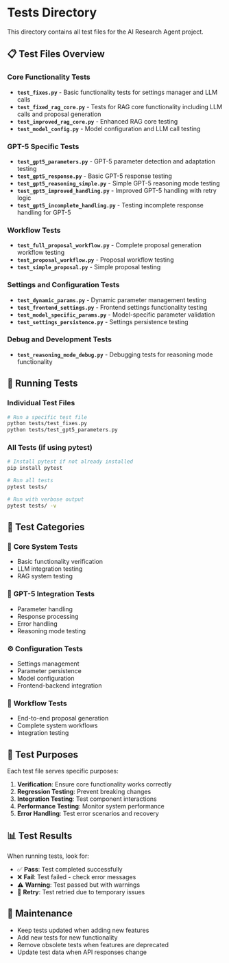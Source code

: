 # Tests Directory

This directory contains all test files for the AI Research Agent project.

## 📋 Test Files Overview

### Core Functionality Tests
- **`test_fixes.py`** - Basic functionality tests for settings manager and LLM calls
- **`test_fixed_rag_core.py`** - Tests for RAG core functionality including LLM calls and proposal generation
- **`test_improved_rag_core.py`** - Enhanced RAG core testing
- **`test_model_config.py`** - Model configuration and LLM call testing

### GPT-5 Specific Tests
- **`test_gpt5_parameters.py`** - GPT-5 parameter detection and adaptation testing
- **`test_gpt5_response.py`** - Basic GPT-5 response testing
- **`test_gpt5_reasoning_simple.py`** - Simple GPT-5 reasoning mode testing
- **`test_gpt5_improved_handling.py`** - Improved GPT-5 handling with retry logic
- **`test_gpt5_incomplete_handling.py`** - Testing incomplete response handling for GPT-5

### Workflow Tests
- **`test_full_proposal_workflow.py`** - Complete proposal generation workflow testing
- **`test_proposal_workflow.py`** - Proposal workflow testing
- **`test_simple_proposal.py`** - Simple proposal testing

### Settings and Configuration Tests
- **`test_dynamic_params.py`** - Dynamic parameter management testing
- **`test_frontend_settings.py`** - Frontend settings functionality testing
- **`test_model_specific_params.py`** - Model-specific parameter validation
- **`test_settings_persistence.py`** - Settings persistence testing

### Debug and Development Tests
- **`test_reasoning_mode_debug.py`** - Debugging tests for reasoning mode functionality

## 🚀 Running Tests

### Individual Test Files
```bash
# Run a specific test file
python tests/test_fixes.py
python tests/test_gpt5_parameters.py
```

### All Tests (if using pytest)
```bash
# Install pytest if not already installed
pip install pytest

# Run all tests
pytest tests/

# Run with verbose output
pytest tests/ -v
```

## 📝 Test Categories

### 🔧 **Core System Tests**
- Basic functionality verification
- LLM integration testing
- RAG system testing

### 🤖 **GPT-5 Integration Tests**
- Parameter handling
- Response processing
- Error handling
- Reasoning mode testing

### ⚙️ **Configuration Tests**
- Settings management
- Parameter persistence
- Model configuration
- Frontend-backend integration

### 🔄 **Workflow Tests**
- End-to-end proposal generation
- Complete system workflows
- Integration testing

## 🎯 Test Purposes

Each test file serves specific purposes:

1. **Verification**: Ensure core functionality works correctly
2. **Regression Testing**: Prevent breaking changes
3. **Integration Testing**: Test component interactions
4. **Performance Testing**: Monitor system performance
5. **Error Handling**: Test error scenarios and recovery

## 📊 Test Results

When running tests, look for:
- ✅ **Pass**: Test completed successfully
- ❌ **Fail**: Test failed - check error messages
- ⚠️ **Warning**: Test passed but with warnings
- 🔄 **Retry**: Test retried due to temporary issues

## 🔧 Maintenance

- Keep tests updated when adding new features
- Add new tests for new functionality
- Remove obsolete tests when features are deprecated
- Update test data when API responses change 